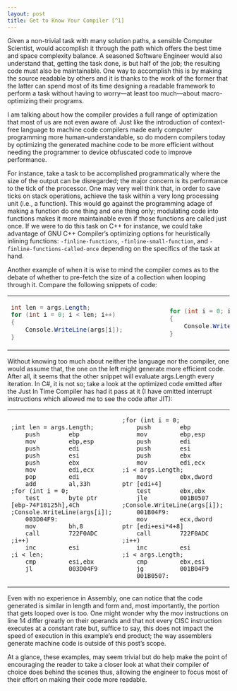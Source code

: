 ```yaml
---
layout: post
title: Get to Know Your Compiler [^1]
---
```


[^1]: Originally written for Propelics and currently [published](https://www.anexinet.com/blog/talking-code-get-to-know-your-compiler/) at Anexinet's Blog.

Given a non-trivial task with many solution paths, a sensible Computer Scientist, would accomplish it through the path which offers the best time and space complexity balance. A seasoned Software Engineer would also understand that, getting the task done, is but half of the job; the resulting code must also be maintainable. One way to accomplish this is by making the source readable by others and it is thanks to the work of the former that the latter can spend most of its time designing a readable framework to perform a task without having to worry—at least too much—about macro-optimizing their programs.

I am talking about how the compiler provides a full range of optimization that most of us are not even aware of. Just like the introduction of context-free  language to machine code compilers made early computer programming more human-understandable, so do modern compilers today by optimizing the generated machine code to be more efficient without needing the programmer to device obfuscated code to improve performance. 

For instance, take a task to be accomplished programmatically where the size of the output can be disregarded; the major concern is its performance to the tick of the processor.  One may very well think that, in order to save ticks on stack operations, achieve the task within a very long processing unit (i.e., a function). This would go against the programming adage of making a function do one thing and one thing only; modulating code into functions makes it more maintainable even if those functions are called just once. If we were to do this task on C++ for instance, we could take advantage of GNU C++ Compiler’s optimizing options for heuristically inlining functions: `-finline-functions`, `-finline-small-function`, and `-finline-functions-called-once` depending on the specifics of the task at hand.

Another example of when it is wise to mind the compiler comes as to the debate of whether to pre-fetch the size of a collection when looping through it. Compare the following snippets of code:

<table>
<tr><td>

```csharp
int len = args.Length;                    
for (int i = 0; i < len; i++)
{
    Console.WriteLine(args[i]);
}
```

</td>
<td>

```csharp
for (int i = 0; i < args.Length; i++)
{
    Console.WriteLine(args[i]);
}
```

</td>
</tr>
</table>

Without knowing too much about neither the language nor the compiler, one would assume that, the one on the left might generate more efficient code. After all, it seems that the other snippet will evaluate args.Length every iteration. In C#, it is not so; take a look at the optimized code emitted after the Just In Time Compiler has had it pass at it (I have omitted interrupt instructions which allowed me to see the code after JIT):

<table>
<tr><td>

```assembly
;int len = args.Length;
    push        ebp  
    mov         ebp,esp  
    push        edi  
    push        esi  
    push        ebx  
    mov         edi,ecx    
    pop         edi  
    add         al,33h  
;for (int i = 0; 
    test        byte ptr [ebp-74F18125h],4Ch  
;Console.WriteLine(args[i]);
    003D04F9:
    mov         bh,8  
    call        722F0ADC  
;i++)
    inc         esi  
;i < len; 
    cmp         esi,ebx  
    jl          003D04F9
```

</td>
<td>

```assembly
;for (int i = 0; 
    push        ebp  
    mov         ebp,esp  
    push        edi  
    push        esi  
    push        ebx  
    mov         edi,ecx  
;i < args.Length; 
    mov         ebx,dword ptr [edi+4]  
    test        ebx,ebx  
    jle         001B0507  
;Console.WriteLine(args[i]);
    001B04F9:
    mov         ecx,dword ptr [edi+esi*4+8]  
    call        722F0ADC  
;i++)
    inc         esi  
;i < args.Length; 
    cmp         ebx,esi  
    jg          001B04F9
    001B0507:
```

</td>
</tr>
</table>

Even with no experience in Assembly, one can notice that the code generated is similar in length and form and, most importantly, the portion that gets looped over is too. One might wonder why the mov instructions on line 14 differ greatly on their operands and that not every CISC instruction executes at a constant rate but, suffice to say, this does not impact the speed of execution in this example’s end product; the way assemblers generate machine code is outside of this post’s scope.

At a glance, these examples, may seem trivial but do help make the point of encouraging the reader to take a closer look at what their compiler of choice does behind the scenes thus, allowing the engineer to focus most of their effort on making their code more readable.

